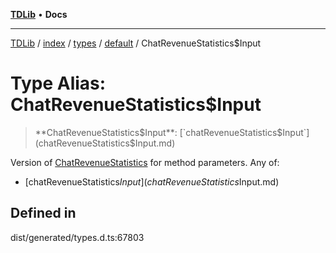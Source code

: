 [**TDLib**](../../../../../../README.md) • **Docs**

***

[TDLib](../../../../../../modules.md) / [index](../../../../../README.md) / [types](../../../README.md) / [default](../README.md) / ChatRevenueStatistics$Input

# Type Alias: ChatRevenueStatistics$Input

> **ChatRevenueStatistics$Input**: [`chatRevenueStatistics$Input`](chatRevenueStatistics$Input.md)

Version of [ChatRevenueStatistics](ChatRevenueStatistics-1.md) for method parameters.
Any of:
- [chatRevenueStatistics$Input](chatRevenueStatistics$Input.md)

## Defined in

dist/generated/types.d.ts:67803
